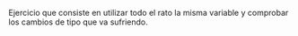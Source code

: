 Ejercicio que consiste en utilizar todo el rato la misma variable y comprobar los cambios de tipo que va sufriendo.
